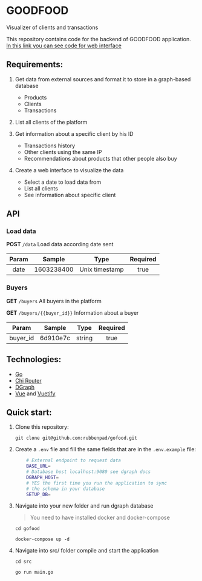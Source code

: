 # GOODFOOD

Visualizer of clients and transactions

This repository contains code for the backend of GOODFOOD application. [In this link you can see code for web interface](https://github.com/rubbenpad/gofood)

## Requirements:

1. Get data from external sources and format it to store in a graph-based database

    - Products
    - Clients
    - Transactions

2. List all clients of the platform

3. Get information about a specific client by his ID

    - Transactions history
    - Other clients using the same IP
    - Recommendations about products that other people also buy

4. Create a web interface to visualize the data

    - Select a date to load data from
    - List all clients
    - See information about specific client

## API

### Load data

**POST** `/data` Load data according date sent

| Param |   Sample   |      Type      | Required |
| :---: | :--------: | :------------: | :------: |
| date  | 1603238400 | Unix timestamp |   true   |

### Buyers

**GET** `/buyers` All buyers in the platform

**GET** `/buyers/{{buyer_id}}` Information about a buyer

|  Param   |  Sample  |  Type  | Required |
| :------: | :------: | :----: | :------: |
| buyer_id | 6d910e7c | string |   true   |

## Technologies:

-   [Go](https://golang.org)
-   [Chi Router](https://github.com/go-chi/chi)
-   [DGraph](https://dgraph.io)
-   [Vue](https://vuejs.org) and [Vuetify](https://vuetifyjs.com)

## Quick start:

1. Clone this repository:

    `git clone git@github.com:rubbenpad/gofood.git`

2. Create a `.env` file and fill the same fields that are in the `.env.example` file:

    ```sh
        # External endpoint to request data
        BASE_URL=
        # Database host localhost:9080 see dgraph docs
        DGRAPH_HOST=
        # YES the first time you run the application to sync
        # the schema in your database
        SETUP_DB=
    ```

2. Navigate into your new folder and run dgraph database

    > You need to have installed docker and docker-compose

    `cd gofood`

    `docker-compose up -d`

3. Navigate into src/ folder compile and start the application

    `cd src`

    `go run main.go`
